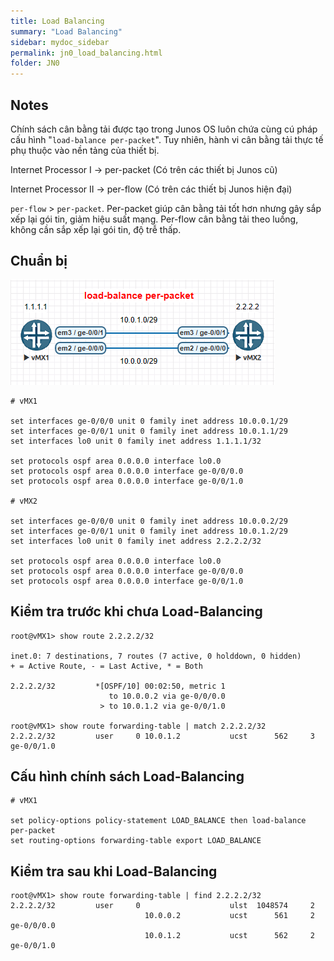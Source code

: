 ```yaml
---
title: Load Balancing
summary: "Load Balancing"
sidebar: mydoc_sidebar
permalink: jn0_load_balancing.html
folder: JN0
---
```


## Notes

Chính sách cân bằng tải được tạo trong Junos OS luôn chứa cùng cú pháp cấu hình "`load-balance per-packet`". Tuy nhiên, hành vi cân bằng tải thực tế phụ thuộc vào nền tảng của thiết bị.

Internet Processor I -> per-packet (Có trên các thiết bị Junos cũ)

Internet Processor II -> per-flow (Có trên các thiết bị Junos hiện đại)

`per-flow` > `per-packet`. Per-packet giúp cân bằng tải tốt hơn nhưng gây sắp xếp lại gói tin, giảm hiệu suất mạng. Per-flow cân bằng tải theo luồng, không cần sắp xếp lại gói tin, độ trễ thấp.

## Chuẩn bị

![](img/7.png)

```
# vMX1

set interfaces ge-0/0/0 unit 0 family inet address 10.0.0.1/29
set interfaces ge-0/0/1 unit 0 family inet address 10.0.1.1/29
set interfaces lo0 unit 0 family inet address 1.1.1.1/32

set protocols ospf area 0.0.0.0 interface lo0.0
set protocols ospf area 0.0.0.0 interface ge-0/0/0.0
set protocols ospf area 0.0.0.0 interface ge-0/0/1.0

# vMX2

set interfaces ge-0/0/0 unit 0 family inet address 10.0.0.2/29
set interfaces ge-0/0/1 unit 0 family inet address 10.0.1.2/29
set interfaces lo0 unit 0 family inet address 2.2.2.2/32

set protocols ospf area 0.0.0.0 interface lo0.0
set protocols ospf area 0.0.0.0 interface ge-0/0/0.0
set protocols ospf area 0.0.0.0 interface ge-0/0/1.0
```

## Kiểm tra trước khi chưa Load-Balancing

```
root@vMX1> show route 2.2.2.2/32

inet.0: 7 destinations, 7 routes (7 active, 0 holddown, 0 hidden)
+ = Active Route, - = Last Active, * = Both

2.2.2.2/32         *[OSPF/10] 00:02:50, metric 1
                      to 10.0.0.2 via ge-0/0/0.0
                    > to 10.0.1.2 via ge-0/0/1.0

root@vMX1> show route forwarding-table | match 2.2.2.2/32
2.2.2.2/32         user     0 10.0.1.2           ucst      562     3 ge-0/0/1.0
```

## Cấu hình chính sách Load-Balancing

```
# vMX1

set policy-options policy-statement LOAD_BALANCE then load-balance per-packet
set routing-options forwarding-table export LOAD_BALANCE
```

## Kiểm tra sau khi Load-Balancing

```
root@vMX1> show route forwarding-table | find 2.2.2.2/32
2.2.2.2/32         user     0                    ulst  1048574     2
                              10.0.0.2           ucst      561     2 ge-0/0/0.0
                              10.0.1.2           ucst      562     2 ge-0/0/1.0
```